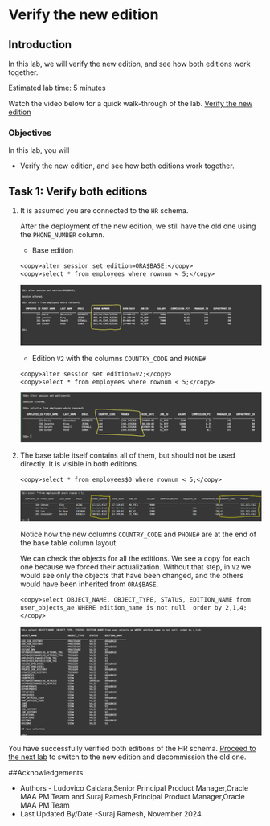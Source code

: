 # Verify the new edition

## Introduction

In this lab, we will verify the new edition, and see how both editions work together.

Estimated lab time: 5 minutes

Watch the video below for a quick walk-through of the lab.
[Verify the new edition](videohub:1_5sjzi4a3)

### Objectives

In this lab, you will

- Verify the new edition, and see how both editions work together.

## Task 1: Verify both editions

1. It is assumed you are connected to the `HR` schema.

    After the deployment of the new edition, we still have the old one using the `PHONE_NUMBER` column. 

    - Base edition

    ```text
    <copy>alter session set edition=ORA$BASE;</copy>
    <copy>select * from employees where rownum < 5;</copy>
    ```

    ![Employees Base edition](images/employees-base-edition.png " ")

    - Edition `V2` with the columns `COUNTRY_CODE` and `PHONE#`

    ```text
    <copy>alter session set edition=v2;</copy>
    <copy>select * from employees where rownum < 5;</copy>
    ```

    ![Employees v2 edition](images/employees-v2-edition.png " ")

2. The base table itself contains all of them, but should not be used directly. It is visible in both editions.

    ```text
    <copy>select * from employees$0 where rownum < 5;</copy>

    ```
    ![Employees-table](images/employees-basetable.png " ")

    Notice how the new columns `COUNTRY_CODE` and `PHONE#` are at the end of the base table column layout.

    We can check the objects for all the editions. We see a copy for each one because we forced their actualization. Without that step, in `V2` we would see only the objects that have been changed, and the others would have been inherited from `ORA$BASE`.

    ```text
    <copy>select OBJECT_NAME, OBJECT_TYPE, STATUS, EDITION_NAME from user_objects_ae WHERE edition_name is not null  order by 2,1,4;</copy>
    ```
    ![Employees all edition](images/employees-all-edition.png " ")

You have successfully verified both editions of the HR schema. [Proceed to the next lab](#next) to switch to the new edition and decommission the old one.

##Acknowledgements

- Authors - Ludovico Caldara,Senior Principal Product Manager,Oracle MAA PM Team and Suraj Ramesh,Principal Product Manager,Oracle MAA PM Team
- Last Updated By/Date -Suraj Ramesh, November 2024